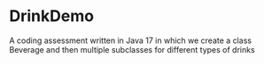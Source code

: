 # DrinkDemo
A coding assessment written in Java 17 in which we create a class Beverage and then multiple subclasses for different types of drinks
